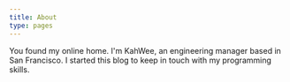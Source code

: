 ```yaml
---
title: About
type: pages
---
```


You found my online home. I'm KahWee, an engineering manager based in San Francisco. I started this blog to keep in touch with my programming skills.
